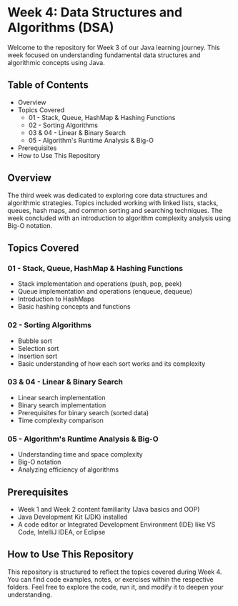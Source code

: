 # Week 4: Data Structures and Algorithms (DSA)

Welcome to the repository for Week 3 of our Java learning journey. This week focused on 
understanding fundamental data structures and algorithmic concepts using Java.

## Table of Contents
- Overview
- Topics Covered
  - 01 - Stack, Queue, HashMap & Hashing Functions
  - 02 - Sorting Algorithms
  - 03 & 04 - Linear & Binary Search
  - 05 - Algorithm's Runtime Analysis & Big-O
- Prerequisites
- How to Use This Repository

## Overview

The third week was dedicated to exploring core data structures and algorithmic strategies. Topics included working with linked lists, stacks, queues, hash maps, and common sorting and searching techniques. The week concluded with an introduction to algorithm complexity analysis using Big-O notation.

## Topics Covered

### 01 - Stack, Queue, HashMap & Hashing Functions
- Stack implementation and operations (push, pop, peek)
- Queue implementation and operations (enqueue, dequeue)
- Introduction to HashMaps
- Basic hashing concepts and functions

### 02 - Sorting Algorithms
- Bubble sort
- Selection sort
- Insertion sort
- Basic understanding of how each sort works and its complexity

### 03 & 04 - Linear & Binary Search
- Linear search implementation
- Binary search implementation
- Prerequisites for binary search (sorted data)
- Time complexity comparison

### 05 - Algorithm's Runtime Analysis & Big-O
- Understanding time and space complexity
- Big-O notation
- Analyzing efficiency of algorithms

## Prerequisites
- Week 1 and Week 2 content familiarity (Java basics and OOP)
- Java Development Kit (JDK) installed
- A code editor or Integrated Development Environment (IDE) like VS Code, IntelliJ IDEA, or Eclipse

## How to Use This Repository

This repository is structured to reflect the topics covered during Week 4. You can find code examples, notes, or exercises within the respective folders. Feel free to explore the code, run it, and modify it to deepen your understanding.
